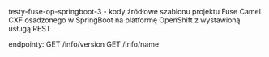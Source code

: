 testy-fuse-op-springboot-3 - kody źródłowe szablonu projektu Fuse Camel CXF osadzonego w SpringBoot na platformę OpenShift z wystawioną usługą REST


endpointy:
GET /info/version
GET /info/name
